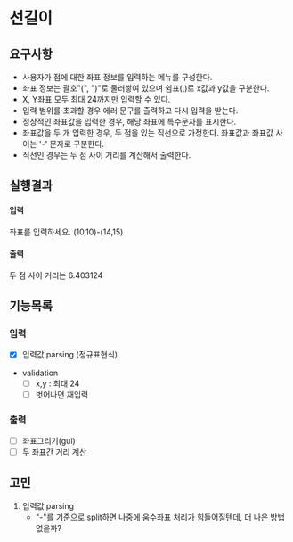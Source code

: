 # 선길이

## 요구사항
- 사용자가 점에 대한 좌표 정보를 입력하는 메뉴를 구성한다.
- 좌표 정보는 괄호"(", ")"로 둘러쌓여 있으며 쉼표(,)로 x값과 y값을 구분한다.
- X, Y좌표 모두 최대 24까지만 입력할 수 있다.
- 입력 범위를 초과할 경우 에러 문구를 출력하고 다시 입력을 받는다.
- 정상적인 좌표값을 입력한 경우, 해당 좌표에 특수문자를 표시한다.
- 좌표값을 두 개 입력한 경우, 두 점을 있는 직선으로 가정한다. 좌표값과 좌표값 사이는 '-' 문자로 구분한다.
- 직선인 경우는 두 점 사이 거리를 계산해서 출력한다.

## 실행결과
#### 입력
좌표를 입력하세요.
(10,10)-(14,15)
#### 출력
두 점 사이 거리는 6.403124

## 기능목록
### 입력
- [x] 입력값 parsing (정규표현식)
- validation
    - [ ] x,y : 최대 24 
    - [ ] 벗어나면 재입력
### 출력
- [ ] 좌표그리기(gui)
- [ ] 두 좌표간 거리 계산

## 고민
1. 입력값 parsing
   - "-"를 기준으로 split하면 나중에 움수좌표 처리가 힘들어질텐데, 더 나은 방법 없을까?